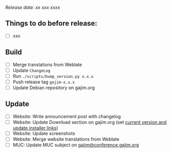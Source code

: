 *Release date: xx xxx xxxx*

## Things to do before release:

* [ ] xxx

## Build
* [ ] Merge translations from Weblate
* [ ] Update `ChangeLog`
* [ ] Run `./scripts/bump_version.py x.x.x`
* [ ] Push release tag `gajim-x.x.x`
* [ ] Update Debian repository on gajim.org

## Update
* [ ] Website: Write announcement post with changelog
* [ ] Website: Update Download section on gajim.org (set [current version and update installer links](https://dev.gajim.org/gajim/website/blob/master/themes/beautifulhugo/data/Gajim.json))
* [ ] Website: Update screenshots
* [ ] Website: Merge website translations from Weblate
* [ ] MUC: Update MUC subject on gajim@conference.gajim.org
